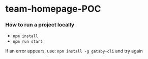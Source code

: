 # team-homepage-POC

### How to run a project locally
- `npm install`
- `npm run start`

If an error appears, use: `npm install -g gatsby-cli` and try again
